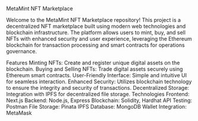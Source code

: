 MetaMint NFT Marketplace

Welcome to the MetaMint NFT Marketplace repository! This project is a decentralized NFT marketplace built using modern web technologies and blockchain infrastructure. The platform allows users to mint, buy, and sell NFTs with enhanced security and user experience, leveraging the Ethereum blockchain for transaction processing and smart contracts for operations governance.

Features
Minting NFTs: Create and register unique digital assets on the blockchain.
Buying and Selling NFTs: Trade digital assets securely using Ethereum smart contracts.
User-Friendly Interface: Simple and intuitive UI for seamless interaction.
Enhanced Security: Utilizes blockchain technology to ensure the integrity and security of transactions.
Decentralized Storage: Integration with IPFS for decentralized file storage.
Technologies
Frontend: Next.js
Backend: Node.js, Express
Blockchain: Solidity, Hardhat
API Testing: Postman
File Storage: Pinata IPFS
Database: MongoDB
Wallet Integration: MetaMask


